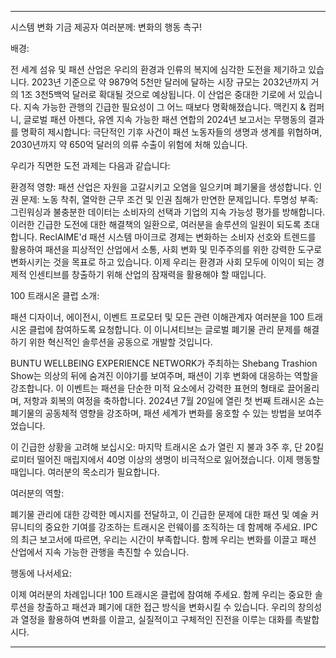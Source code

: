 ---

시스템 변화 기금 제공자 여러분께: 변화의 행동 촉구!

배경:

전 세계 섬유 및 패션 산업은 우리의 환경과 인류의 복지에 심각한 도전을 제기하고 있습니다. 2023년 기준으로 약 9879억 5천만 달러에 달하는 시장 규모는 2032년까지 거의 1조 3천5백억 달러로 확대될 것으로 예상됩니다. 이 산업은 중대한 기로에 서 있습니다. 지속 가능한 관행의 긴급한 필요성이 그 어느 때보다 명확해졌습니다. 맥킨지 & 컴퍼니, 글로벌 패션 아젠다, 유엔 지속 가능한 패션 연합의 2024년 보고서는 무행동의 결과를 명확히 제시합니다: 극단적인 기후 사건이 패션 노동자들의 생명과 생계를 위협하며, 2030년까지 약 650억 달러의 의류 수출이 위험에 처해 있습니다.

우리가 직면한 도전 과제는 다음과 같습니다:

환경적 영향: 패션 산업은 자원을 고갈시키고 오염을 일으키며 폐기물을 생성합니다.
인권 문제: 노동 착취, 열악한 근무 조건 및 인권 침해가 만연한 문제입니다.
투명성 부족: 그린워싱과 불충분한 데이터는 소비자의 선택과 기업의 지속 가능성 평가를 방해합니다.
이러한 긴급한 도전에 대한 해결책의 일환으로, 여러분을 솔루션의 일원이 되도록 초대합니다. ReclAIME'd 패션 시스템 마이크로 경제는 변화하는 소비자 선호와 트렌드를 활용하여 패션을 피상적인 산업에서 소통, 사회 변화 및 민주주의를 위한 강력한 도구로 변화시키는 것을 목표로 하고 있습니다. 이제 우리는 환경과 사회 모두에 이익이 되는 경제적 인센티브를 창출하기 위해 산업의 잠재력을 활용해야 할 때입니다.

100 트래시온 클럽 소개:

패션 디자이너, 에이전시, 이벤트 프로모터 및 모든 관련 이해관계자 여러분을 100 트래시온 클럽에 참여하도록 요청합니다. 이 이니셔티브는 글로벌 폐기물 관리 문제를 해결하기 위한 혁신적인 솔루션을 공동으로 개발할 것입니다.

BUNTU WELLBEING EXPERIENCE NETWORK가 주최하는 Shebang Trashion Show는 의상의 뒤에 숨겨진 이야기를 보여주며, 패션이 기후 변화에 대응하는 역할을 강조합니다. 이 이벤트는 패션을 단순한 미적 요소에서 강력한 표현의 형태로 끌어올리며, 저항과 회복의 여정을 축하합니다. 2024년 7월 20일에 열린 첫 번째 트래시온 쇼는 폐기물의 공동체적 영향을 강조하며, 패션 세계가 변화를 옹호할 수 있는 방법을 보여주었습니다.

이 긴급한 상황을 고려해 보십시오: 마지막 트래시온 쇼가 열린 지 불과 3주 후, 단 20킬로미터 떨어진 매립지에서 40명 이상의 생명이 비극적으로 잃어졌습니다. 이제 행동할 때입니다. 여러분의 목소리가 필요합니다.

여러분의 역할:

폐기물 관리에 대한 강력한 메시지를 전달하고, 이 긴급한 문제에 대한 패션 및 예술 커뮤니티의 중요한 기여를 강조하는 트래시온 런웨이를 조직하는 데 함께해 주세요. IPC의 최근 보고서에 따르면, 우리는 시간이 부족합니다. 함께 우리는 변화를 이끌고 패션 산업에서 지속 가능한 관행을 촉진할 수 있습니다.

행동에 나서세요:

이제 여러분의 차례입니다! 100 트래시온 클럽에 참여해 주세요. 함께 우리는 중요한 솔루션을 창출하고 패션과 폐기에 대한 접근 방식을 변화시킬 수 있습니다. 우리의 창의성과 열정을 활용하여 변화를 이끌고, 실질적이고 구체적인 진전을 이루는 대화를 촉발합시다.

---